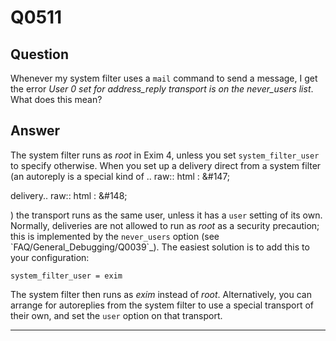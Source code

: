 Q0511
=====

Question
--------

Whenever my system filter uses a `mail` command to send a message, I get
the error *User 0 set for address\_reply transport is on the
never\_users list*. What does this mean?

Answer
------

The system filter runs as *root* in Exim 4, unless you set `system_filter_user` to specify otherwise. When you set up a delivery direct from a system filter (an autoreply is a special kind of .. raw:: html
:   &\#147;

delivery.. raw:: html
:   &\#148;

) the transport runs as the same user, unless it has a `user` setting of
its own. Normally, deliveries are not allowed to run as *root* as a
security precaution; this is implemented by the `never_users` option
(see \`FAQ/General\_Debugging/Q0039\`\_). The easiest solution is to add
this to your configuration:

    system_filter_user = exim

The system filter then runs as *exim* instead of *root*. Alternatively,
you can arrange for autoreplies from the system filter to use a special
transport of their own, and set the `user` option on that transport.

* * * * *
